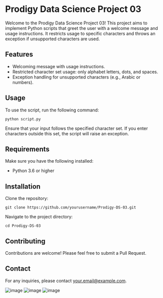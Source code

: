 
<h1>Prodigy Data Science Project 03</h1>
    <p>Welcome to the Prodigy Data Science Project 03! This project aims to implement Python scripts that greet the user with a welcome message and usage instructions. It restricts usage to specific characters and throws an exception if unsupported characters are used.</p>

<h2>Features</h2>
<ul>
<li>Welcoming message with usage instructions.</li>
<li>Restricted character set usage: only alphabet letters, dots, and spaces.</li>
 <li>Exception handling for unsupported characters (e.g., Arabic or numbers).</li>
</ul>

<h2>Usage</h2>
<p>To use the script, run the following command:</p>
<div class="code-block">
<code>python script.py</code>
</div>
<p>Ensure that your input follows the specified character set. If you enter characters outside this set, the script will raise an exception.</p>

<h2>Requirements</h2>
<p>Make sure you have the following installed:</p>
<ul>
<li>Python 3.6 or higher</li>
</ul>

<h2>Installation</h2>
<p>Clone the repository:</p>
<div class="code-block">
<code>git clone https://github.com/yourusername/Prodigy-DS-03.git</code>
</div>
<p>Navigate to the project directory:</p>
<div class="code-block">
<code>cd Prodigy-DS-03</code>
  </div>

<h2>Contributing</h2>
<p>Contributions are welcome! Please feel free to submit a Pull Request.</p>


<h2>Contact</h2>
<p>For any inquiries, please contact <a href="mailto:your.email@example.com">your.email@example.com</a>.</p>
</body>
</html>


![image](https://github.com/nadahamdy217/PRODIGY_DS_03/assets/115176121/f2aeb191-919f-4368-9b47-87b041da273a)
![image](https://github.com/nadahamdy217/PRODIGY_DS_03/assets/115176121/f866ac61-9de9-4cff-95b2-6ae20220b7cd)
![image](https://github.com/nadahamdy217/PRODIGY_DS_03/assets/115176121/eda456bd-815c-4749-abef-a5051dcd982f)
